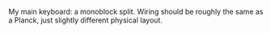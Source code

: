 My main keyboard: a monoblock split.  Wiring should be roughly the same as a Planck, just slightly different physical layout.